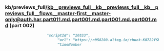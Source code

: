 ### kb/previews_full/kb__previews_full__kb__previews_full__kb__previews_full__flows__master-first__master-only@auth.har.part011.md.part001.md.part001.md.part001.md (part 002)

```md
                   "scriptId": "10833",
                        "url": "https://n958200.alteg.io/chunk-KO722YSM.js",
                        "lineNumber
```

```
